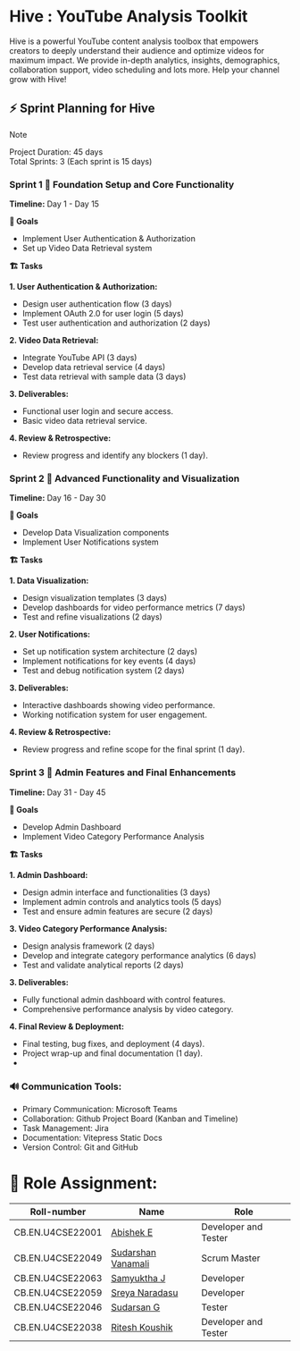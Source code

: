 # Hive : YouTube Analysis Toolkit

Hive is a powerful YouTube content analysis toolbox that empowers creators 
to deeply understand their audience and optimize videos for maximum impact. 
We provide in-depth analytics, insights, demographics, collaboration support,
video scheduling and lots more. Help your channel grow with Hive!


## :zap: Sprint Planning for Hive

> [!NOTE]
> Project Duration: 45 days  
> Total Sprints: 3 (Each sprint is 15 days)

### Sprint 1 :rocket: Foundation Setup and Core Functionality
**Timeline:** Day 1 - Day 15

**:pushpin: Goals**
- Implement User Authentication & Authorization
- Set up Video Data Retrieval system

**:building_construction: Tasks**

**1. User Authentication & Authorization:**
- Design user authentication flow (3 days)
- Implement OAuth 2.0 for user login (5 days)
- Test user authentication and authorization (2 days)

**2. Video Data Retrieval:**
- Integrate YouTube API (3 days)
- Develop data retrieval service (4 days)
- Test data retrieval with sample data (3 days)

**3. Deliverables:**
- Functional user login and secure access.
- Basic video data retrieval service.

**4. Review & Retrospective:**
- Review progress and identify any blockers (1 day).

### Sprint 2 :rocket: Advanced Functionality and Visualization
**Timeline:** Day 16 - Day 30

**:pushpin: Goals**
- Develop Data Visualization components
- Implement User Notifications system

**:building_construction: Tasks**

**1. Data Visualization:**
- Design visualization templates (3 days)
- Develop dashboards for video performance metrics (7 days)
- Test and refine visualizations (2 days)

**2. User Notifications:**
- Set up notification system architecture (2 days)
- Implement notifications for key events (4 days)
- Test and debug notification system (2 days)

**3. Deliverables:**
- Interactive dashboards showing video performance.
- Working notification system for user engagement.

**4. Review & Retrospective:**
- Review progress and refine scope for the final sprint (1 day).

### Sprint 3 :rocket: Admin Features and Final Enhancements
**Timeline:** Day 31 - Day 45

**:pushpin: Goals**
- Develop Admin Dashboard
- Implement Video Category Performance Analysis

**:building_construction: Tasks**

**1. Admin Dashboard:**
- Design admin interface and functionalities (3 days)
- Implement admin controls and analytics tools (5 days)
- Test and ensure admin features are secure (2 days)

**3. Video Category Performance Analysis:**
- Design analysis framework (2 days)
- Develop and integrate category performance analytics (6 days)
- Test and validate analytical reports (2 days)

**3. Deliverables:**
- Fully functional admin dashboard with control features.
- Comprehensive performance analysis by video category.

**4. Final Review & Deployment:**
- Final testing, bug fixes, and deployment (4 days).
- Project wrap-up and final documentation (1 day).
- 
### :loud_sound: Communication Tools:
- Primary Communication: Microsoft Teams
- Collaboration: Github Project Board (Kanban and Timeline)
- Task Management: Jira 
- Documentation: Vitepress Static Docs
- Version Control: Git and GitHub 

# :memo: Role Assignment:

| Roll-number | Name     | Role       |
| ----------- | -------- | ---------- |
| CB.EN.U4CSE22001 | [Abishek E](https://github.com/Abishekmoorthy) | Developer and Tester |
| CB.EN.U4CSE22049 | [Sudarshan Vanamali](https://github.com/Astrasv) | Scrum Master |
| CB.EN.U4CSE22063 | [Samyuktha J](https://github.com/samyuktha2005) | Developer |
| CB.EN.U4CSE22059 | [Sreya Naradasu](https://github.com/Sreya205) | Developer |
| CB.EN.U4CSE22046 | [Sudarsan G](https://github.com/sudarsan0201) | Tester |
| CB.EN.U4CSE22038 | [Ritesh Koushik](https://github.com/IAmRiteshKoushik) | Developer and Tester |
